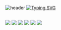 ![header](https://capsule-render.vercel.app/api?type=waving&color=6994CDEE&text=&animation=twinkling&height=80)
[![Typing SVG](https://readme-typing-svg.demolab.com?font=Alkatra&weight=500&size=45&duration=3500&pause=3&color=6994CDEE&center=false&vCenter=false&multiline=true&repeat=true&width=1000&height=100&lines=Welcome+to+yeongbin's+GitHub!👋)](https://git.io/typing-svg)

<div align="left">
<br>
<div style="display:flex; flex-direction:column; align-items:flex-start;">
    <div>
        <img src="https://img.shields.io/badge/node.js-339933?style=flat-square&logo=nodedotjs&logoColor=white"> 
        <img src="https://img.shields.io/badge/nest.js-E0234E?style=flat-square&logo=nestjs&logoColor=white"> 
        <img src="https://img.shields.io/badge/mysql-4479A1?style=flat-square&logo=mysql&logoColor=white"> 
        <img src="https://img.shields.io/badge/mongodb-47A248?style=flat-square&logo=mongodb&logoColor=white"> 
        <img src="https://img.shields.io/badge/redis-DC382D?style=flat-square&logo=redis&logoColor=white"> 
        <img src="https://img.shields.io/badge/docker-2496ED?style=flat-square&logo=docker&logoColor=white"> 
    </div>
</div> 
<!--
**gong-yeongbin/gong-yeongbin** is a ✨ _special_ ✨ repository because its `README.md` (this file) appears on your GitHub profile.

Here are some ideas to get you started:

- 🔭 I’m currently working on ...
- 🌱 I’m currently learning ...
- 👯 I’m looking to collaborate on ...
- 🤔 I’m looking for help with ...
- 💬 Ask me about ...
- 📫 How to reach me: ...
- 😄 Pronouns: ...
- ⚡ Fun fact: ...
-->
